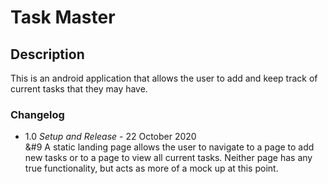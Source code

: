 # Task Master

## Description
This is an android application that allows the user to add and keep track of current tasks that they may have.

### Changelog
 - 1.0 *Setup and Release* - 22 October 2020<br>
 &#9 A static landing page allows the user to navigate to a page to add new tasks or to a page to view all current tasks. Neither page has any true functionality, but acts as more of a mock up at this point.